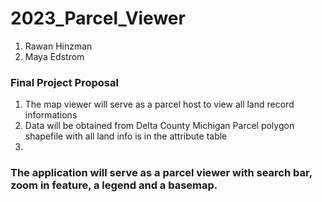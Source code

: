 # 2023_Parcel_Viewer
 1. Rawan Hinzman
 2. Maya Edstrom


### Final Project Proposal
1. The map viewer will serve as a parcel host to view all land record informations
2. Data will be obtained from Delta County Michigan
    Parcel polygon shapefile with all land info is in the attribute table
3. 
### The application will serve as a parcel viewer with search bar, zoom in feature, a legend and a basemap. 

